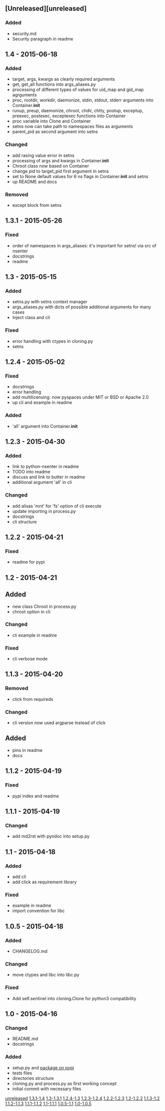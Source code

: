 ## [Unreleased][unreleased]
### Added
- security.md
- Security paragraph in readme


## 1.4 - 2015-06-18
### Added
- target, args, kwargs as clearly required arguments
- get, get_all functions into args_aliases.py
- processing of different types of values for uid_map and gid_map agrguments
- proc, rootdir, workdir, daemonize, stdin, stdout, stderr arguments into Container.__init__
- runup, preup, daemonize, chroot, chdir, chtty, postup, exceptup, preexec, postexec, exceptexec functions into Container
- proc variable into Clone and Container
- setns now can take path to namespaces files as arguments
- parent_pid as second argument into setns

### Changed
- add rasing value error in setns
- processing of args and kwargs in Container.__init__
- Chroot class now based on Container
- change pid to target_pid first argument in setns
- set to None default values for 6 ns flags in Container.__init__ and setns
- up README and docs

### Removed
- except block from setns

## 1.3.1 - 2015-05-26
### Fixed
- order of namespaces in args_aliases: it's important for setns! via src of nsenter
- docstrings
- readme

## 1.3 - 2015-05-15
### Added
- setns.py with setns context manager
- args_aliases.py with dicts of possible additional arguments for many cases
- Inject class and cli

### Fixed
- error handling with ctypes in cloning.py
- setns

## 1.2.4 - 2015-05-02
### Fixed
- docstrings
- error handling
- add multilicensing: now pyspaces under MIT or BSD or Apache 2.0
- up cli and example in readme

### Added
- 'all' argument into Container.__init__

## 1.2.3 - 2015-04-30
### Added
- link to python-nsenter in readme
- TODO into readme
- discuss and link to butter in readme
- additional argument 'all' in cli

### Changed
- add alisas 'mnt' for 'fs' option of cli execute
- update importing in process.py
- docstrings
- cli structure

## 1.2.2 - 2015-04-21
### Fixed
- readme for pypi

## 1.2 - 2015-04-21
## Added
- new class Chroot in process.py
- chroot option in cli

### Changed
- cli example in readme

### Fixed
- cli verbose mode

## 1.1.3 - 2015-04-20
### Removed
- click from requireds

### Changed
- cli version now used argparse instead of click

## Added
- pins in readme
- docs

## 1.1.2 - 2015-04-19
### Fixed
- pypi index and readme

## 1.1.1 - 2015-04-19
### Changed
- add md2rst with pyndoc into setup.py

## 1.1 - 2015-04-18
### Added
- add cli
- add click as requirement library

### Fixed
- example in readme
- import convention for libc

## 1.0.5 - 2015-04-18
### Added
- CHANGELOG.md

### Changed
- move ctypes and libc into libc.py

### Fixed
- Add self.sentinel into cloning.Clone for python3 compatibility

## 1.0 - 2015-04-16
### Changed
- README.md
- docstrings

### Added
- setup.py and [package on pypi](https://pypi.python.org/pypi?name=pyspaces&version=1.0&:action=display)
- tests files
- directories structure
- cloning.py and process.py as first working concept
- initial commit with necessary files

[unreleased](https://github.com/Friz-zy/pyspaces/compare/v1.4...HEAD)
[1.3.1-1.4](https://github.com/Friz-zy/pyspaces/compare/v1.3.1...v1.4)
[1.3-1.3.1](https://github.com/Friz-zy/pyspaces/compare/v1.3...v1.3.1)
[1.2.4-1.3](https://github.com/Friz-zy/pyspaces/compare/v1.2.4...v1.3)
[1.2.3-1.2.4](https://github.com/Friz-zy/pyspaces/compare/v1.2.3...v1.2.4)
[1.2.2-1.2.3](https://github.com/Friz-zy/pyspaces/compare/v1.2.2...v1.2.3)
[1.2-1.2.2](https://github.com/Friz-zy/pyspaces/compare/v1.2...v1.2.2)
[1.1.3-1.2](https://github.com/Friz-zy/pyspaces/compare/v1.1.3...v1.2)
[1.1.2-1.1.3](https://github.com/Friz-zy/pyspaces/compare/v1.1.2...v1.1.3)
[1.1.1-1.1.2](https://github.com/Friz-zy/pyspaces/compare/v1.1.1...v1.1.2)
[1.1-1.1.1](https://github.com/Friz-zy/pyspaces/compare/v1.1...v1.1.1)
[1.0.5-1.1](https://github.com/Friz-zy/pyspaces/compare/v1.0.5...v1.1)
[1.0-1.0.5](https://github.com/Friz-zy/pyspaces/compare/v1.0...v1.0.5)

